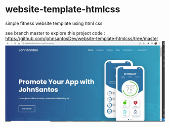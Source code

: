 # website-template-htmlcss
simple fitness website template using html css

see branch master to explore this project code : https://github.com/johnsantosDev/website-template-htmlcss/tree/master
<img src="fitness.JPG" alt="Illustration img for website" title=" frontend only">
